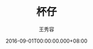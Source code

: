 ---
issue: 188
title: 杯仔
author: 王秀容
date: 2016-09-01T00:00:00.000+08:00
topic: 生活
difficulty: 1
wikidata: Q98095560
wikidata_link: https://www.wikidata.org/wiki/Q98095560
---